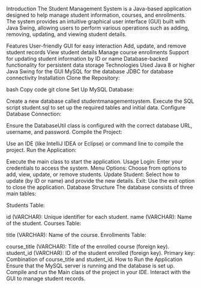 Introduction
The Student Management System is a Java-based application designed to help manage student information, courses, and enrollments. The system provides an intuitive graphical user interface (GUI) built with Java Swing, allowing users to perform various operations such as adding, removing, updating, and viewing student details.

Features
User-friendly GUI for easy interaction
Add, update, and remove student records
View student details
Manage course enrollments
Support for updating student information by ID or name
Database-backed functionality for persistent data storage
Technologies Used
Java 8 or higher
Java Swing for the GUI
MySQL for the database
JDBC for database connectivity
Installation
Clone the Repository:

bash
Copy code
git clone <repository-url>
Set Up MySQL Database:

Create a new database called studentmanagementsystem.
Execute the SQL script student.sql to set up the required tables and initial data.
Configure Database Connection:

Ensure the DatabaseUtil class is configured with the correct database URL, username, and password.
Compile the Project:

Use an IDE (like IntelliJ IDEA or Eclipse) or command line to compile the project.
Run the Application:

Execute the main class to start the application.
Usage
Login: Enter your credentials to access the system.
Menu Options: Choose from options to add, view, update, or remove students.
Update Student: Select how to update (by ID or name) and provide the new details.
Exit: Use the exit option to close the application.
Database Structure
The database consists of three main tables:

Students Table:

id (VARCHAR): Unique identifier for each student.
name (VARCHAR): Name of the student.
Courses Table:

title (VARCHAR): Name of the course.
Enrollments Table:

course_title (VARCHAR): Title of the enrolled course (foreign key).
student_id (VARCHAR): ID of the student enrolled (foreign key).
Primary key: Combination of course_title and student_id.
How to Run the Application
Ensure that the MySQL server is running and the database is set up.
Compile and run the Main class of the project in your IDE.
Interact with the GUI to manage student records.
